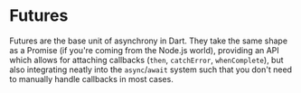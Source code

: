 # Futures

Futures are the base unit of asynchrony in Dart. They take the same shape as a Promise (if you're coming from the Node.js world), providing an API which allows for attaching callbacks (`then`, `catchError`, `whenComplete`), but also integrating neatly into the `async`/`await` system such that you don't need to manually handle callbacks in most cases.
